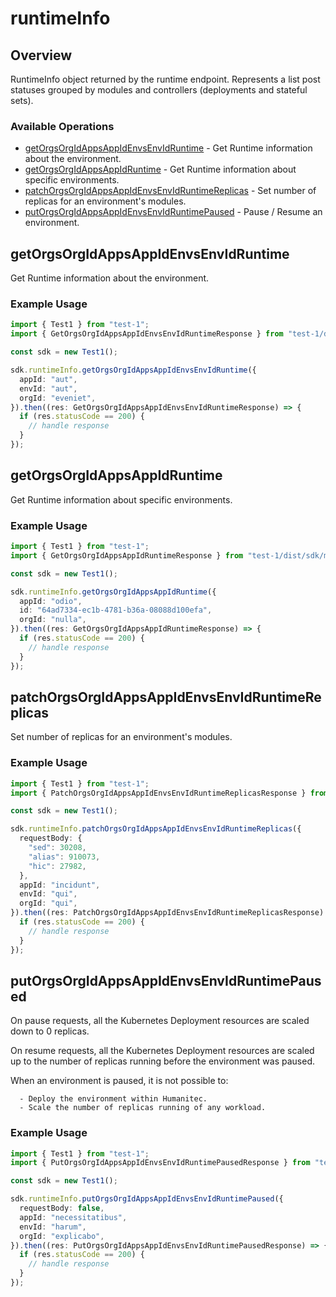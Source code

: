 # runtimeInfo

## Overview

RuntimeInfo object returned by the runtime endpoint. Represents a list post statuses grouped by modules and controllers (deployments and stateful sets).
<SchemaDefinition schemaRef="#/components/schemas/RuntimeInfoRequest" />


### Available Operations

* [getOrgsOrgIdAppsAppIdEnvsEnvIdRuntime](#getorgsorgidappsappidenvsenvidruntime) - Get Runtime information about the environment.
* [getOrgsOrgIdAppsAppIdRuntime](#getorgsorgidappsappidruntime) - Get Runtime information about specific environments.
* [patchOrgsOrgIdAppsAppIdEnvsEnvIdRuntimeReplicas](#patchorgsorgidappsappidenvsenvidruntimereplicas) - Set number of replicas for an environment's modules.
* [putOrgsOrgIdAppsAppIdEnvsEnvIdRuntimePaused](#putorgsorgidappsappidenvsenvidruntimepaused) - Pause / Resume an environment.

## getOrgsOrgIdAppsAppIdEnvsEnvIdRuntime

Get Runtime information about the environment.

### Example Usage

```typescript
import { Test1 } from "test-1";
import { GetOrgsOrgIdAppsAppIdEnvsEnvIdRuntimeResponse } from "test-1/dist/sdk/models/operations";

const sdk = new Test1();

sdk.runtimeInfo.getOrgsOrgIdAppsAppIdEnvsEnvIdRuntime({
  appId: "aut",
  envId: "aut",
  orgId: "eveniet",
}).then((res: GetOrgsOrgIdAppsAppIdEnvsEnvIdRuntimeResponse) => {
  if (res.statusCode == 200) {
    // handle response
  }
});
```

## getOrgsOrgIdAppsAppIdRuntime

Get Runtime information about specific environments.

### Example Usage

```typescript
import { Test1 } from "test-1";
import { GetOrgsOrgIdAppsAppIdRuntimeResponse } from "test-1/dist/sdk/models/operations";

const sdk = new Test1();

sdk.runtimeInfo.getOrgsOrgIdAppsAppIdRuntime({
  appId: "odio",
  id: "64ad7334-ec1b-4781-b36a-08088d100efa",
  orgId: "nulla",
}).then((res: GetOrgsOrgIdAppsAppIdRuntimeResponse) => {
  if (res.statusCode == 200) {
    // handle response
  }
});
```

## patchOrgsOrgIdAppsAppIdEnvsEnvIdRuntimeReplicas

Set number of replicas for an environment's modules.

### Example Usage

```typescript
import { Test1 } from "test-1";
import { PatchOrgsOrgIdAppsAppIdEnvsEnvIdRuntimeReplicasResponse } from "test-1/dist/sdk/models/operations";

const sdk = new Test1();

sdk.runtimeInfo.patchOrgsOrgIdAppsAppIdEnvsEnvIdRuntimeReplicas({
  requestBody: {
    "sed": 30208,
    "alias": 910073,
    "hic": 27982,
  },
  appId: "incidunt",
  envId: "qui",
  orgId: "qui",
}).then((res: PatchOrgsOrgIdAppsAppIdEnvsEnvIdRuntimeReplicasResponse) => {
  if (res.statusCode == 200) {
    // handle response
  }
});
```

## putOrgsOrgIdAppsAppIdEnvsEnvIdRuntimePaused

On pause requests, all the Kubernetes Deployment resources are scaled down to 0 replicas.

On resume requests, all the Kubernetes Deployment resources are scaled up to the number of replicas running before the environment was paused.

When an environment is paused, it is not possible to:

```
  - Deploy the environment within Humanitec.
  - Scale the number of replicas running of any workload.
```

### Example Usage

```typescript
import { Test1 } from "test-1";
import { PutOrgsOrgIdAppsAppIdEnvsEnvIdRuntimePausedResponse } from "test-1/dist/sdk/models/operations";

const sdk = new Test1();

sdk.runtimeInfo.putOrgsOrgIdAppsAppIdEnvsEnvIdRuntimePaused({
  requestBody: false,
  appId: "necessitatibus",
  envId: "harum",
  orgId: "explicabo",
}).then((res: PutOrgsOrgIdAppsAppIdEnvsEnvIdRuntimePausedResponse) => {
  if (res.statusCode == 200) {
    // handle response
  }
});
```
